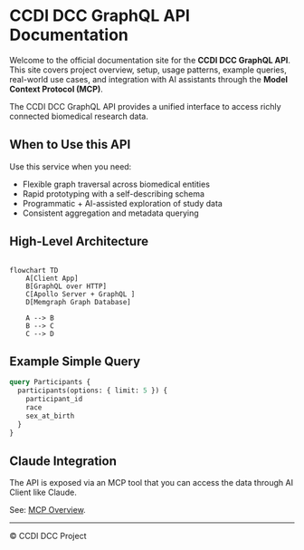 # CCDI DCC GraphQL API Documentation

Welcome to the official documentation site for the **CCDI DCC GraphQL API**. This site covers project overview, setup, usage patterns, example queries, real-world use cases, and integration with AI assistants through the **Model Context Protocol (MCP)**.

The CCDI DCC GraphQL API provides a unified interface to access richly connected biomedical research data.


## When to Use this API
Use this service when you need:
- Flexible graph traversal across biomedical entities
- Rapid prototyping with a self-describing schema
- Programmatic + AI-assisted exploration of study data
- Consistent aggregation and metadata querying


## High-Level Architecture
```mermaid

flowchart TD
    A[Client App]
    B[GraphQL over HTTP]
    C[Apollo Server + GraphQL ]
    D[Memgraph Graph Database]

    A --> B
    B --> C
    C --> D

```



## Example Simple Query
```graphql
query Participants {
  participants(options: { limit: 5 }) {
    participant_id
    race
    sex_at_birth
  }
}
```

## Claude Integration 
The API is exposed via an MCP tool that you can access the data through AI Client like Claude.  

See: [MCP Overview](client-integration-claude.md).

---
© CCDI DCC Project
